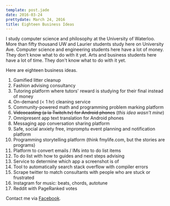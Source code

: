 ```yaml
---
template: post.jade
date: 2016-03-24
prettydate: March 24, 2016
title: Eighteen Business Ideas
---
```


I study computer science and philosophy at the University of Waterloo. More than
fifty thousand UW and Laurier students study here on University Ave. Computer
science and engineering students here have a lot of money. They don't know what
to do with it yet. Arts and business students here have a lot of time. They
don't know what to do with it yet.

Here are eighteen business ideas.

1. Gamified litter cleanup
2. Fashion advising consultancy
3. Tutoring platform where tutors' reward is studying for their final instead of
   money
4. On-demand (< 1 hr) cleaning service
5. Community-powered math and programming problem marking platform
6. <strike>Videocasting (a la Twitch.tv) for Android phones</strike> (*this idea
   wasn't mine*)
7. Omnipresent app text translation for Android phones
8. Messaging app conversation sharing platform
9. Safe, social anxiety free, impromptu event planning and notification platform
10. Programming storytelling platform (think fmylife.com, but the stories are
    programs)
11. Platform to convert emails / IMs into to do list items
12. To do list with how to guides and next steps advising
13. Service to determine which app a screenshot is of
14. Tool to automatically search stack overflow with compiler errors
15. Scrape twitter to match consultants with people who are stuck or frustrated
16. Instagram for music: beats, chords, autotune
17. Reddit with PageRanked votes

Contact me via [Facebook](https://fb.com/srcreigh).

